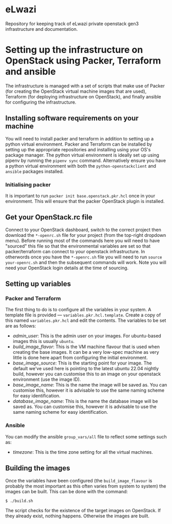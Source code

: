 # eLwazi
Repository for keeping track of eLwazi private openstack gen3 infrastructure and
documentation.

# Setting up the infrastructure on OpenStack using Packer, Terraform and ansible
The infrastructure is managed with a set of scripts that make use of Packer (for creating
the OpenStack virtual machine images that are used), Terraform (for deploying
infrastructure on OpenStack), and finally ansible for configuring the infrastructure.

## Installing software requirements on your machine
You will need to install packer and terraform in addition to setting up a
python virtual environment. Packer and Terraform can be installed by setting up the
appropriate repositories and installing using your OS's package manager. The python
virtual environment is ideally set up using pipenv by running the `pipenv sync`
command. Alternatively ensure you have a python virtual environment with both
the `python-openstackclient` and `ansible` packages installed.

### Initialising packer
It is important to run `packer init base.openstack.pkr.hcl` once in your environment. This
will ensure that the packer OpenStack plugin is installed.


## Get your OpenStack.rc file
Connect to your OpenStack dashboard, switch to the correct project then download the
`*-openrc.sh` file for your project (from the top-right dropdown menu). Before running most
of the commands here you will need to have "sourced" this file so that the environmental
variables are set so that packer/terraform can connect to your openstack infrastructure.
In otherwords once you have the `*-openrc.sh` file you will need to run
`source your-openrc.sh` and then the subsequent commands will work. Note you will need
your OpenStack login details at the time of sourcing.

## Setting up variables

### Packer and Terraform
The first thing to do is to configure all the variables in your system. A template file
is provided — `variables.pkr.hcl.template`. Create a copy of this named `variables.pkr.hcl`
and edit the contents. The variables to be set are as follows:
* *admin_user*: This is the admin user on your images. For ubuntu-based images this is 
usually `ubuntu`.
* *build_image_flavor*: This is the VM machine flavour that is used when creating the base
images. It can be a very low-spec machine as very little is done here apart from configuring
the initial environment.
* *base_image_source*: This is the starting point for your image. The default we've used
here is pointing to the latest ubuntu 22.04 nightly build, however you can customise this
to an image on your openstack environment (use the image ID).
* *base_image_name*: This is the name the image will be saved as. You can customise this,
however it is advisable to use the same naming scheme for easy identification.
* *database_image_name*: This is the name the database image will be saved as. You can
customise this, however it is advisable to use the same naming scheme for easy
identification.

### Ansible
You can modify the ansible `group_vars/all` file to reflect some settings such as:
* *timezone*: This is the time zone setting for all the virtual machines.

## Building the images
Once the variables have been configured (the `build_image_flavour` is probably the most
important as this often varies from system to system) the images can be built. This
can be done with the command:
```shell
$ ./build.sh
```

The script checks for the existence of the target images on OpenStack. If they already
exist, nothing happens. Otherwise the images are built.


